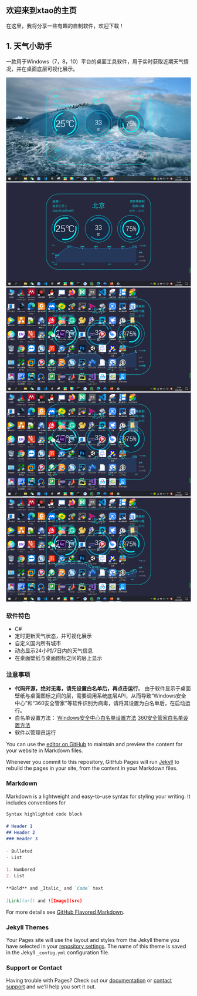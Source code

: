 ## 欢迎来到xtao的主页

在这里，我将分享一些有趣的自制软件，欢迎下载！

## 1. 天气小助手

一款用于Windows（7，8，10）平台的桌面工具软件，用于实时获取近期天气情况，并在桌面底层可视化展示。

![pic-1](01_1.png)
![pic-2](01-2.png)
![pic-3](01-3.png)
![pic-4](01-4.png)
![pic-5](01-5.png)

### 软件特色

- C#
- 定时更新天气状态，并可视化展示
- 自定义国内所有城市
- 动态显示24小时/7日内的天气信息
- 在桌面壁纸与桌面图标之间的层上显示

### 注意事项

- **代码开源，绝对无毒，请先设置白名单后，再点击运行**。
由于软件显示于桌面壁纸与桌面图标之间的层，需要调用系统底层API，从而导致“Windows安全中心”和“360安全管家”等软件识别为病毒，请将其设置为白名单后，在启动运行。
- 白名单设置方法：
  [Windows安全中心白名单设置方法](https://support.microsoft.com/zh-cn/windows/%E5%B0%86%E6%8E%92%E9%99%A4%E9%A1%B9%E6%B7%BB%E5%8A%A0%E5%88%B0-windows-%E5%AE%89%E5%85%A8%E4%B8%AD%E5%BF%83-811816c0-4dfd-af4a-47e4-c301afe13b26)
  [360安全管家白名单设置方法](https://jingyan.baidu.com/article/fb48e8be6b1ccd2e632e1432.html)
- 软件以管理员运行

You can use the [editor on GitHub](https://github.com/Taotaoxu/xtao.github.io/edit/gh-pages/index.md) to maintain and preview the content for your website in Markdown files.

Whenever you commit to this repository, GitHub Pages will run [Jekyll](https://jekyllrb.com/) to rebuild the pages in your site, from the content in your Markdown files.

### Markdown

Markdown is a lightweight and easy-to-use syntax for styling your writing. It includes conventions for

```markdown
Syntax highlighted code block

# Header 1
## Header 2
### Header 3

- Bulleted
- List

1. Numbered
2. List

**Bold** and _Italic_ and `Code` text

[Link](url) and ![Image](src)
```

For more details see [GitHub Flavored Markdown](https://guides.github.com/features/mastering-markdown/).

### Jekyll Themes

Your Pages site will use the layout and styles from the Jekyll theme you have selected in your [repository settings](https://github.com/Taotaoxu/xtao.github.io/settings/pages). The name of this theme is saved in the Jekyll `_config.yml` configuration file.

### Support or Contact

Having trouble with Pages? Check out our [documentation](https://docs.github.com/categories/github-pages-basics/) or [contact support](https://support.github.com/contact) and we’ll help you sort it out.
